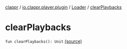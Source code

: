 [clappr](../../index.md) / [io.clappr.player.plugin](../index.md) / [Loader](index.md) / [clearPlaybacks](.)

# clearPlaybacks

`fun clearPlaybacks(): Unit` [(source)](https://github.com/clappr/clappr-android/tree/dev/clappr/src/main/kotlin/io/clappr/player/plugin/Loader.kt#L17)
